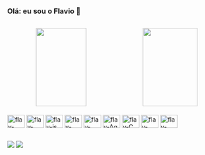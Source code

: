### Olá: eu sou o Flavio 👋
  ##

<div height="180" width= "100%"  align="center" style="display: inline_block">
  <img height="180" width= "48%" margin-left= "1%" src="https://github-readme-stats.vercel.app/api?username=FlavioMartinsJr&show_icons=true&theme=nightowl&hide=contribs,prs&include_all_commits=true&count_private=true"/>
  <img height="180" width= "50%" margin-right= "1%" src="https://github-readme-stats.vercel.app/api/top-langs/?username=FlavioMartinsJr&layout=compact&langs_count=8&theme=nightowl"/>
</div>
<div style="display: inline_block"><br>
  <img align="center" alt="flav-Html" height="30" width="40" src="https://cdn.jsdelivr.net/gh/devicons/devicon/icons/html5/html5-original.svg">
  <img align="center" alt="flav-Css" height="30" width="40" src="https://cdn.jsdelivr.net/gh/devicons/devicon/icons/css3/css3-original.svg">
  <img align="center" alt="flav-js" height="30" width="40" src="https://cdn.jsdelivr.net/gh/devicons/devicon/icons/javascript/javascript-original.svg">
  <img align="center" alt="flav-type" height="30" width="40" src="https://cdn.jsdelivr.net/gh/devicons/devicon/icons/typescript/typescript-original.svg">
  <img align="center" alt="flav-React" height="30" width="40" src="https://cdn.jsdelivr.net/gh/devicons/devicon/icons/nodejs/nodejs-original.svg">
  <img align="center" alt="flav-Ag" height="30" width="40" src="https://cdn.jsdelivr.net/gh/devicons/devicon/icons/angularjs/angularjs-original.svg">
  <img align="center" alt="flav-C" height="30" width="40" src="https://cdn.jsdelivr.net/gh/devicons/devicon/icons/c/c-original.svg">
  <img align="center" alt="flav-Csharp" height="30" width="40" src="https://cdn.jsdelivr.net/gh/devicons/devicon/icons/csharp/csharp-original.svg">
  <img align="center" alt="flav-Python" height="30" width="40" src="https://cdn.jsdelivr.net/gh/devicons/devicon/icons/python/python-original.svg">
</div>
  
  ##
  
 <div>  
  <a href = "mailto:flaviojunior1070@gmail.com"><img src="https://img.shields.io/badge/-Gmail-%23333?style=for-the-badge&logo=gmail&logoColor=white" target="_blank"></a>
  <a href="https://www.linkedin.com/in/flavio-martins-junior-601b36200/" target="_blank"><img src="https://img.shields.io/badge/-LinkedIn-%230077B5?style=for-the-badge&logo=linkedin&logoColor=white" target="_blank"></a> 

</div>
